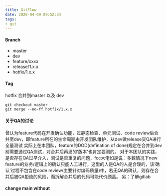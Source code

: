 ```yaml
---
title: GitFlow
date: 2020-04-09 09:52:34
tags:
- git
---
```

#### Branch
+ master
+ dev
+ feature/xxxx
+ release/1.x.x
+ hotfix/1.x.x
#### Tag
hotfix 合并到master 以及 dev
```
git checkout master
git merge --no-ff hotfix/1.x.x
```
#### 关于QA的讨论
曾认为feature代码在开发确认功能，过静态检查、单元测试、code review后合并至dev，即feature所在的生命周期由开发团队维护，从dev做release交QA进行全量测试
实际上在本团队，feature的DOD(defination of done)规定在合并到dev前需要通过QA测试，对合并后再发的'版本'也肯定要测的。
对于本团队的实践，是否存在QA过早介入，测试是否重复的问题，fcc大佬如是说：多数情况下new feature的业务/逻辑上的确认只能人工进行，这里的人是QA的人是合理的，该‘确认’过程不包含在code review(主要针对编码质量)中，若无QA的确认，则存在合并后被QA拒绝的风险，而拆解合并后的代码可能代价颇高。
另：了解gitlab

#### change main without